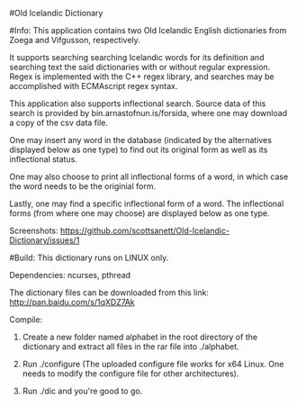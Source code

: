#Old Icelandic Dictionary

#Info:
This application contains two Old Icelandic English dictionaries from Zoega and Vifgusson, respectively.

It supports searching searching Icelandic words for its definition and searching text the said dictionaries with or without regular expression. Regex is implemented with the C++ regex library, and searches may be accomplished with ECMAscript regex syntax.


This application also supports inflectional search. Source data of this search is provided by bin.arnastofnun.is/forsida, where one may download a copy of the csv data file.

One may insert any word in the database (indicated by the alternatives displayed below as one type) to find out its original form as well as its inflectional status. 

One may also choose to print all inflectional forms of a word, in which case the word needs to be the originial form. 

Lastly, one may find a specific inflectional form of a word. The inflectional forms (from where one may choose) are displayed below as one type.

Screenshots:
https://github.com/scottsanett/Old-Icelandic-Dictionary/issues/1


#Build:
This dictionary runs on LINUX only.

Dependencies: ncurses, pthread

The dictionary files can be downloaded from this link: 
http://pan.baidu.com/s/1qXDZ7Ak

Compile:

1. Create a new folder named alphabet in the root directory of the dictionary and extract all files in the rar file into ./alphabet.

2. Run ./configure (The uploaded configure file works for x64 Linux. One needs to modify the configure file for other architectures).

3. Run ./dic and you're good to go.


